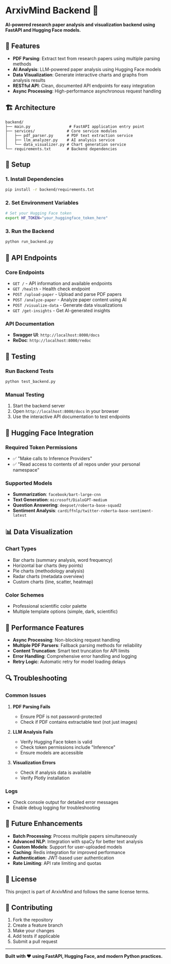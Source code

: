 # ArxivMind Backend 🧠

**AI-powered research paper analysis and visualization backend using FastAPI and Hugging Face models.**

## 🚀 Features

- **PDF Parsing**: Extract text from research papers using multiple parsing methods
- **AI Analysis**: LLM-powered paper analysis using Hugging Face models
- **Data Visualization**: Generate interactive charts and graphs from analysis results
- **RESTful API**: Clean, documented API endpoints for easy integration
- **Async Processing**: High-performance asynchronous request handling

## 🏗️ Architecture

```
backend/
├── main.py                 # FastAPI application entry point
├── services/              # Core service modules
│   ├── pdf_parser.py      # PDF text extraction service
│   ├── llm_analyzer.py    # AI analysis service
│   └── data_visualizer.py # Chart generation service
└── requirements.txt       # Backend dependencies
```

## 🔧 Setup

### 1. Install Dependencies
```bash
pip install -r backend/requirements.txt
```

### 2. Set Environment Variables
```bash
# Set your Hugging Face token
export HF_TOKEN="your_huggingface_token_here"
```

### 3. Run the Backend
```bash
python run_backend.py
```

## 📡 API Endpoints

### Core Endpoints
- `GET /` - API information and available endpoints
- `GET /health` - Health check endpoint
- `POST /upload-paper` - Upload and parse PDF papers
- `POST /analyze-paper` - Analyze paper content using AI
- `POST /visualize-data` - Generate data visualizations
- `GET /get-insights` - Get AI-generated insights

### API Documentation
- **Swagger UI**: `http://localhost:8000/docs`
- **ReDoc**: `http://localhost:8000/redoc`

## 🧪 Testing

### Run Backend Tests
```bash
python test_backend.py
```

### Manual Testing
1. Start the backend server
2. Open `http://localhost:8000/docs` in your browser
3. Use the interactive API documentation to test endpoints

## 🔑 Hugging Face Integration

### Required Token Permissions
- ✅ "Make calls to Inference Providers"
- ✅ "Read access to contents of all repos under your personal namespace"

### Supported Models
- **Summarization**: `facebook/bart-large-cnn`
- **Text Generation**: `microsoft/DialoGPT-medium`
- **Question Answering**: `deepset/roberta-base-squad2`
- **Sentiment Analysis**: `cardiffnlp/twitter-roberta-base-sentiment-latest`

## 📊 Data Visualization

### Chart Types
- Bar charts (summary analysis, word frequency)
- Horizontal bar charts (key points)
- Pie charts (methodology analysis)
- Radar charts (metadata overview)
- Custom charts (line, scatter, heatmap)

### Color Schemes
- Professional scientific color palette
- Multiple template options (simple, dark, scientific)

## 🚀 Performance Features

- **Async Processing**: Non-blocking request handling
- **Multiple PDF Parsers**: Fallback parsing methods for reliability
- **Content Truncation**: Smart text truncation for API limits
- **Error Handling**: Comprehensive error handling and logging
- **Retry Logic**: Automatic retry for model loading delays

## 🔍 Troubleshooting

### Common Issues

1. **PDF Parsing Fails**
   - Ensure PDF is not password-protected
   - Check if PDF contains extractable text (not just images)

2. **LLM Analysis Fails**
   - Verify Hugging Face token is valid
   - Check token permissions include "Inference"
   - Ensure models are accessible

3. **Visualization Errors**
   - Check if analysis data is available
   - Verify Plotly installation

### Logs
- Check console output for detailed error messages
- Enable debug logging for troubleshooting

## 🔮 Future Enhancements

- **Batch Processing**: Process multiple papers simultaneously
- **Advanced NLP**: Integration with spaCy for better text analysis
- **Custom Models**: Support for user-uploaded models
- **Caching**: Redis integration for improved performance
- **Authentication**: JWT-based user authentication
- **Rate Limiting**: API rate limiting and quotas

## 📝 License

This project is part of ArxivMind and follows the same license terms.

## 🤝 Contributing

1. Fork the repository
2. Create a feature branch
3. Make your changes
4. Add tests if applicable
5. Submit a pull request

---

**Built with ❤️ using FastAPI, Hugging Face, and modern Python practices.**
